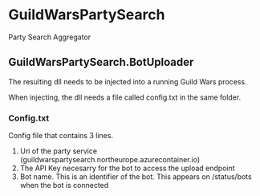# GuildWarsPartySearch
Party Search Aggregator

## GuildWarsPartySearch.BotUploader
The resulting dll needs to be injected into a running Guild Wars process.

When injecting, the dll needs a file called config.txt in the same folder.

### Config.txt
Config file that contains 3 lines.
1. Uri of the party service (guildwarspartysearch.northeurope.azurecontainer.io)
2. The API Key necesarry for the bot to access the upload endpoint
3. Bot name. This is an identifier of the bot. This appears on /status/bots when the bot is connected
